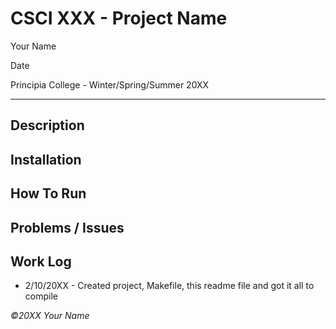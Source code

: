 # CSCI XXX - Project Name
Your Name

Date

Principia College - Winter/Spring/Summer 20XX
___
## Description

## Installation

## How To Run

## Problems / Issues

## Work Log

- 2/10/20XX - Created project, Makefile, this readme file and got it all to compile


*©20XX Your Name*